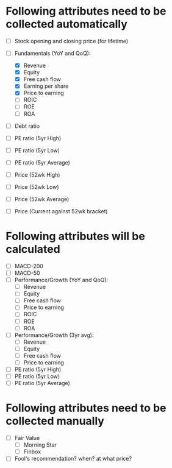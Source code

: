 # Following attributes need to be collected automatically

- [ ] Stock opening and closing price (for lifetime)

- [ ] Fundamentals (YoY and QoQ):
    - [X] Revenue
    - [X] Equity
    - [X] Free cash flow
    - [X] Earning per share
    - [X] Price to earning
    - [ ] ROIC
    - [ ] ROE
    - [ ] ROA

- [ ] Debt ratio

- [ ] PE ratio (5yr High)
- [ ] PE ratio (5yr Low)
- [ ] PE ratio (5yr Average)

- [ ] Price (52wk High)
- [ ] Price (52wk Low)
- [ ] Price (52wk Average)
- [ ] Price (Current against 52wk bracket)


    
# Following attributes will be calculated

- [ ] MACD-200
- [ ] MACD-50
- [ ] Performance/Growth (YoY and QoQ):
    - [ ] Revenue
    - [ ] Equity
    - [ ] Free cash flow
    - [ ] Price to earning
    - [ ] ROIC
    - [ ] ROE
    - [ ] ROA
- [ ] Performance/Growth (3yr avg):
    - [ ] Revenue
    - [ ] Equity
    - [ ] Free cash flow
    - [ ] Price to earning

- [ ] PE ratio (5yr High)
- [ ] PE ratio (5yr Low)
- [ ] PE ratio (5yr Average)

# Following attributes need to be collected manually
- [ ] Fair Value
    - [ ] Morning Star
    - [ ] Finbox
- [ ] Fool's recommendation? when? at what price?
